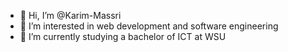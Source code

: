 - 👋 Hi, I’m @Karim-Massri
- 👀 I’m interested in web development and software engineering
- 🌱 I’m currently studying a bachelor of ICT at WSU

<!---
Karim-Massri/Karim-Massri is a ✨ special ✨ repository because its `README.md` (this file) appears on your GitHub profile.
You can click the Preview link to take a look at your changes.
--->
